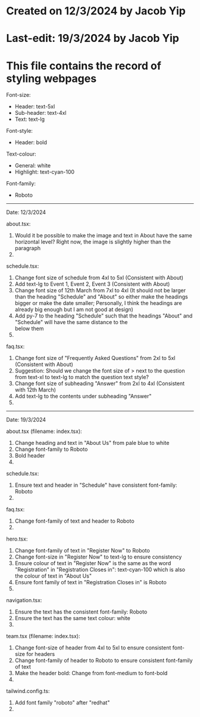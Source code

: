 # Created on 12/3/2024 by Jacob Yip
# Last-edit: 19/3/2024 by Jacob Yip
# This file contains the record of styling webpages


Font-size: 
- Header: text-5xl
- Sub-header: text-4xl
- Text: text-lg


Font-style: 
- Header: bold


Text-colour: 
- General: white
- Highlight: text-cyan-100


Font-family: 
- Roboto

------------------------------------------------------------------------------------------

Date: 12/3/2024

about.tsx: 
1. Would it be possible to make the image and text in About have the same horizontal level? Right now, the image is slightly higher than the paragraph
2. 


schedule.tsx: 
1. Change font size of schedule from 4xl to 5xl (Consistent with About)
2. Add text-lg to Event 1, Event 2, Event 3 (Consistent with About)
3. Change font size of 12th March from 7xl to 4xl (It should not be larger than the heading "Schedule" and "About" so either make the headings bigger or make the date smaller; Personally, I think the headings are already big enough but I am not good at design)
4. Add py-7 to the heading "Schedule" such that the headings "About" and "Schedule" will have the same distance to the <div></div> below them
5. 


faq.tsx: 
1. Change font size of "Frequently Asked Questions" from 2xl to 5xl (Consistent with About)
2. Suggestion: Should we change the font size of > next to the question from text-xl to text-lg to match the question text style? 
3. Change font size of subheading "Answer" from 2xl to 4xl (Consistent with 12th March)
4. Add text-lg to the contents under subheading "Answer"
5. 

------------------------------------------------------------------------------------------

Date: 19/3/2024

about.tsx (filename: index.tsx): 
1. Change heading and text in "About Us" from pale blue to white
2. Change font-family to Roboto
3. Bold header
4. 


schedule.tsx: 
1. Ensure text and header in "Schedule" have consistent font-family: Roboto
2. 


faq.tsx:
1. Change font-family of text and header to Roboto
2. 


hero.tsx: 
1. Change font-family of text in "Register Now" to Roboto
2. Change font-size in "Register Now" to text-lg to ensure consistency
3. Ensure colour of text in "Register Now" is the same as the word "Registration" in "Registration Closes in": text-cyan-100 which is also the colour of text in "About Us"
4. Ensure font family of text in "Registration Closes in" is Roboto
5. 


navigation.tsx: 
1. Ensure the text has the consistent font-family: Roboto
2. Ensure the text has the same text colour: white
3. 


team.tsx (filename: index.tsx): 
1. Change font-size of header from 4xl to 5xl to ensure consistent font-size for headers
2. Change font-family of header to Roboto to ensure consistent font-family of text
3. Make the header bold: Change from font-medium to font-bold
4. 


tailwind.config.ts: 
1. Add font family "roboto" after "redhat"
2. 

